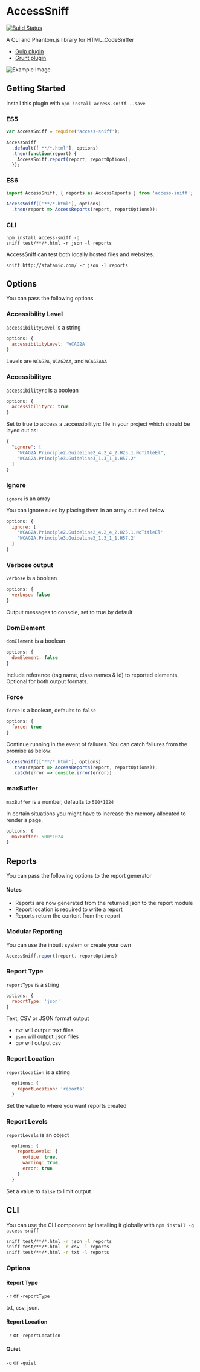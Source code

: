 # AccessSniff
[![Build Status](https://travis-ci.org/yargalot/AccessSniff.svg?branch=master)](https://travis-ci.org/yargalot/AccessSniff)

A CLI and Phantom.js library for HTML_CodeSniffer

- [Gulp plugin](https://github.com/yargalot/gulp-accessibility)
- [Grunt plugin](https://github.com/yargalot/grunt-accessibility)

![Example Image](img/example.png)

## Getting Started
Install this plugin with `npm install access-sniff --save`

### ES5
```js
var AccessSniff = require('access-sniff');

AccessSniff
  .default(['**/*.html'], options)
  .then(function(report) {
    AccessSniff.report(report, reportOptions);
  });
```

### ES6
```js
import AccessSniff, { reports as AccessReports } from 'access-sniff';

AccessSniff(['**/*.html'], options)
  .then(report => AccessReports(report, reportOptions));
```


### CLI
```
npm install access-sniff -g
sniff test/**/*.html -r json -l reports
```

AccessSniff can test both locally hosted files and websites.

```
sniff http://statamic.com/ -r json -l reports
```

## Options
You can pass the following options

### Accessibility Level

`accessibilityLevel` is a string

```js
options: {
  accessibilityLevel: 'WCAG2A'
}
```

Levels are `WCAG2A`, `WCAG2AA`, and `WCAG2AAA`

### Accessibilityrc

`accessibilityrc` is a boolean


```js
options: {
  accessibilityrc: true
}
```

Set to true to access a .accessibilityrc file in your project which should be layed out as:

```json
{
  "ignore": [
    "WCAG2A.Principle2.Guideline2_4.2_4_2.H25.1.NoTitleEl",
    "WCAG2A.Principle3.Guideline3_1.3_1_1.H57.2"
  ]
}
```


### Ignore

`ignore` is an array

You can ignore rules by placing them in an array outlined below

```js
options: {
  ignore: [
    'WCAG2A.Principle2.Guideline2_4.2_4_2.H25.1.NoTitleEl'
    'WCAG2A.Principle3.Guideline3_1.3_1_1.H57.2'
  ]
}
```

### Verbose output

`verbose` is a boolean

```js
options: {
  verbose: false
}
```

Output messages to console, set to true by default


### DomElement

`domElement` is a boolean

```js
options: {
  domElement: false
}
```

Include reference (tag name, class names & id) to reported elements. Optional for both output formats.

### Force

`force` is a boolean, defaults to `false`

```js
options: {
  force: true
}
```

Continue running in the event of failures.
You can catch failures from the promise as below:
```js
AccessSniff(['**/*.html'], options)
  .then(report => AccessReports(report, reportOptions));
  .catch(error => console.error(error))
```

### maxBuffer

`maxBuffer` is a number, defaults to `500*1024`

In certain situations you might have to increase the memory allocated to render a page.

```js
options: {
  maxBuffer: 500*1024
}
```

## Reports
You can pass the following options to the report generator

#### Notes
- Reports are now generated from the returned json to the report module
- Report location is required to write a report
- Reports return the content from the report

### Modular Reporting
You can use the inbuilt system or create your own
```js
AccessSniff.report(report, reportOptions)
```

### Report Type

`reportType` is a string
```js
options: {
  reportType: 'json'
}
```

Text, CSV or JSON format output

- `txt` will output text files
- `json` will output .json files
- `csv` will output csv

### Report Location

`reportLocation` is a string

```js
  options: {
    reportLocation: 'reports'
  }
```

Set the value to where you want reports created

### Report Levels

`reportLevels` is an object

```js
  options: {
    reportLevels: {
      notice: true,
      warning: true,
      error: true
    }
  }
```

Set a value to `false` to limit output

## CLI
You can use the CLI component by installing it globally with `npm install -g access-sniff`

```cmd
sniff test/**/*.html -r json -l reports
sniff test/**/*.html -r csv -l reports
sniff test/**/*.html -r txt -l reports
```

### Options

#### Report Type
`-r` or `-reportType`

txt, csv, json.

#### Report Location
`-r` or `-reportLocation`

#### Quiet
`-q` or `-quiet`
